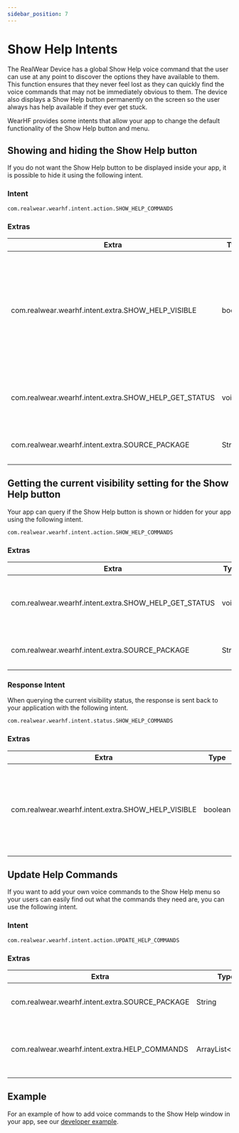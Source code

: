 ```yaml
---
sidebar_position: 7
---
```


# Show Help Intents

The RealWear Device has a global Show Help voice command that the user can use at any point to discover the options they have available to them. This function ensures that they never feel lost as they can quickly find the voice commands that may not be immediately obvious to them.
The device also displays a Show Help button permanently on the screen so the user always has help available if they ever get stuck.

WearHF provides some intents that allow your app to change the default functionality of the Show Help button and menu.

## Showing and hiding the Show Help button

If you do not want the Show Help button to be displayed inside your app, it is possible to hide it using the following intent.

### Intent

`com.realwear.wearhf.intent.action.SHOW_HELP_COMMANDS`

### Extras

| Extra | Type | Description |
| ----- | ---- | ----------- |
| com.realwear.wearhf.intent.extra.SHOW_HELP_VISIBLE | boolean | true if the Show Help buttons should be shown to the user. false if the Show Help button should be hidden from the user |
| com.realwear.wearhf.intent.extra.SHOW_HELP_GET_STATUS | void | Used to get the current status of the Show Help button visibility |
| com.realwear.wearhf.intent.extra.SOURCE_PACKAGE | String | The package ID for your app |

## Getting the current visibility setting for the Show Help button

Your app can query if the Show Help button is shown or hidden for your app using the following intent.

`com.realwear.wearhf.intent.action.SHOW_HELP_COMMANDS`

### Extras

| Extra | Type | Description |
| ----- | ---- | ----------- |
| com.realwear.wearhf.intent.extra.SHOW_HELP_GET_STATUS | void | Used to get the current status of the Show Help button visibility |
| com.realwear.wearhf.intent.extra.SOURCE_PACKAGE | String | The package ID for your app |

### Response Intent

When querying the current visibility status, the response is sent back to your application with the following intent.

`com.realwear.wearhf.intent.status.SHOW_HELP_COMMANDS`

### Extras

| Extra | Type | Description |
| ----- | ---- | ----------- |
| com.realwear.wearhf.intent.extra.SHOW_HELP_VISIBLE | boolean | true if the Show Help buttons is currently visible. false if the Show Help button is currently hidden |

## Update Help Commands

If you want to add your own voice commands to the Show Help menu so your users can easily find out what the commands they need are, you can use the following intent.

### Intent

`com.realwear.wearhf.intent.action.UPDATE_HELP_COMMANDS`

### Extras

| Extra | Type | Description |
| ----- | ---- | ----------- |
| com.realwear.wearhf.intent.extra.SOURCE_PACKAGE | String | The package ID for your app |
| com.realwear.wearhf.intent.extra.HELP_COMMANDS | ArrayList\<String\> | The list of voice commands to display in the help menu |

## Example

For an example of how to add voice commands to the Show Help window in your app, see our [developer example](https://github.com/realwear/Developer-Examples/blob/master/hmt1developerexamples/src/main/java/com/realwear/hmt1developerexamples/ShowHelpActivity.java).
